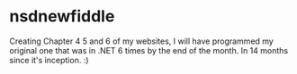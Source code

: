 # nsdnewfiddle
Creating Chapter 4 5 and 6 of my websites, I will have programmed my original one that was in .NET 6 times by the end of the month. In 14 months since it's inception. :)

